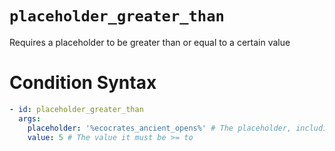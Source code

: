 # `placeholder_greater_than`

Requires a placeholder to be greater than or equal to a certain value

# Condition Syntax
```yaml
- id: placeholder_greater_than
  args:
    placeholder: '%ecocrates_ancient_opens%' # The placeholder, including %
    value: 5 # The value it must be >= to
```
